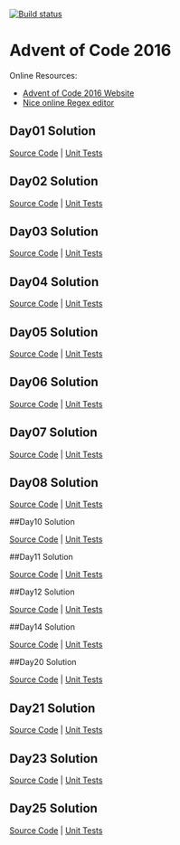 [![Build status](https://ci.appveyor.com/api/projects/status/owqenrdfs8pd1hwe?svg=true)](https://ci.appveyor.com/project/Elgolfin/adventofcode-2016)

# Advent of Code 2016

Online Resources:
- [Advent of Code 2016 Website][l1]
- [Nice online Regex editor][regex101]

## Day01 Solution

[Source Code][Day01SC] | 
[Unit Tests][Day01UT]

## Day02 Solution

[Source Code][Day02SC] | 
[Unit Tests][Day02UT]

## Day03 Solution

[Source Code][Day03SC] | 
[Unit Tests][Day03UT]

## Day04 Solution

[Source Code][Day04SC] | 
[Unit Tests][Day04UT]

## Day05 Solution

[Source Code][Day05SC] | 
[Unit Tests][Day05UT]

## Day06 Solution

[Source Code][Day06SC] | 
[Unit Tests][Day06UT]

## Day07 Solution

[Source Code][Day07SC] | 
[Unit Tests][Day07UT]

## Day08 Solution

[Source Code][Day08SC] | 
[Unit Tests][Day08UT]

##Day10 Solution

[Source Code][Day10SC] | 
[Unit Tests][Day10UT]

##Day11 Solution

[Source Code][Day11SC] | 
[Unit Tests][Day11UT]

##Day12 Solution

[Source Code][Day12SC] | 
[Unit Tests][Day12UT]

##Day14 Solution

[Source Code][Day14SC] | 
[Unit Tests][Day14UT]

##Day20 Solution

[Source Code][Day20SC] | 
[Unit Tests][Day20UT]

## Day21 Solution

[Source Code][Day21SC] | 
[Unit Tests][Day21UT]

## Day23 Solution

[Source Code][Day23SC] | 
[Unit Tests][Day23UT]

## Day25 Solution

[Source Code][Day25SC] | 
[Unit Tests][Day25UT]


[l1]:http://adventofcode.com/
[l2]:https://msdn.microsoft.com/en-CA/library/bb383977.aspx
[regex101]:https://regex101.com/

[Day01SC]:https://github.com/Elgolfin/adventofcode-2016/blob/master/src/AdventOfCode2016/Day01.cs
[Day02SC]:https://github.com/Elgolfin/adventofcode-2016/blob/master/src/AdventOfCode2016/Day02.cs
[Day03SC]:https://github.com/Elgolfin/adventofcode-2016/blob/master/src/AdventOfCode2016/Day03.cs
[Day04SC]:https://github.com/Elgolfin/adventofcode-2016/blob/master/src/AdventOfCode2016/Day04.cs
[Day05SC]:https://github.com/Elgolfin/adventofcode-2016/blob/master/Day05.cs
[Day06SC]:https://github.com/Elgolfin/adventofcode-2016/blob/master/Day06.cs
[Day07SC]:https://github.com/Elgolfin/adventofcode-2016/blob/master/Day07.cs
[Day08SC]:https://github.com/Elgolfin/adventofcode-2016/blob/master/Day08.cs

[Day10SC]:https://github.com/Elgolfin/adventofcode-2016/blob/master/Day10.cs
[Day11SC]:https://github.com/Elgolfin/adventofcode-2016/blob/master/Day11.cs
[Day12SC]:https://github.com/Elgolfin/adventofcode-2016/blob/master/Day12.cs
[Day14SC]:https://github.com/Elgolfin/adventofcode-2016/blob/master/Day14.cs

[Day20SC]:https://github.com/Elgolfin/adventofcode-2016/blob/master/Day20.cs
[Day21SC]:https://github.com/Elgolfin/adventofcode-2016/blob/master/Day21.cs
[Day23SC]:https://github.com/Elgolfin/adventofcode-2016/blob/master/Day23.cs
[Day25SC]:https://github.com/Elgolfin/adventofcode-2016/blob/master/Day25.cs



[Day01UT]:https://github.com/Elgolfin/adventofcode-2016/blob/master/test/Day01UnitTests.cs
[Day02UT]:https://github.com/Elgolfin/adventofcode-2016/blob/master/test/Day02UnitTests.cs
[Day03UT]:https://github.com/Elgolfin/adventofcode-2016/blob/master/test/Day03UnitTests.cs
[Day04UT]:https://github.com/Elgolfin/adventofcode-2016/blob/master/test/Day04UnitTests.cs
[Day05UT]:https://github.com/Elgolfin/adventofcode-2016/blob/master/AdventOfCode2015UnitTests/Day05_UnitTest.cs
[Day06UT]:https://github.com/Elgolfin/adventofcode-2016/blob/master/AdventOfCode2015UnitTests/Day06_UnitTest.cs
[Day07UT]:https://github.com/Elgolfin/adventofcode-2016/blob/master/AdventOfCode2015UnitTests/Day07_UnitTest.cs
[Day08UT]:https://github.com/Elgolfin/adventofcode-2016/blob/master/AdventOfCode2015UnitTests/Day08_UnitTest.cs

[Day10UT]:https://github.com/Elgolfin/adventofcode-2016/blob/master/AdventOfCode2015UnitTests/Day10_UnitTest.cs
[Day11UT]:https://github.com/Elgolfin/adventofcode-2016/blob/master/AdventOfCode2015UnitTests/Day11_UnitTest.cs
[Day12UT]:https://github.com/Elgolfin/adventofcode-2016/blob/master/AdventOfCode2015UnitTests/Day12_UnitTest.cs
[Day14UT]:https://github.com/Elgolfin/adventofcode-2016/blob/master/AdventOfCode2015UnitTests/Day14_UnitTest.cs

[Day20UT]:https://github.com/Elgolfin/adventofcode-2016/blob/master/AdventOfCode2015UnitTests/Day20_UnitTest.cs
[Day21UT]:https://github.com/Elgolfin/adventofcode-2016/blob/master/AdventOfCode2015UnitTests/Day21_UnitTest.cs
[Day23UT]:https://github.com/Elgolfin/adventofcode-2016/blob/master/AdventOfCode2015UnitTests/Day23_UnitTest.cs
[Day25UT]:https://github.com/Elgolfin/adventofcode-2016/blob/master/AdventOfCode2015UnitTests/Day23_UnitTest.cs